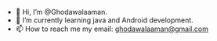 - 👋 Hi, I’m @Ghodawalaaman.
- 🌱 I’m currently learning java and Android development.
- 📫 How to reach me my email: ghodawalaaman@gmail.com

<!---
Ghodawalaaman/Ghodawalaaman is a ✨ special ✨ repository because its `README.md` (this file) appears on your GitHub profile.
You can click the Preview link to take a look at your changes.
--->
